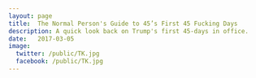 ```yaml
---
layout: page
title:  The Normal Person's Guide to 45’s First 45 Fucking Days
description: A quick look back on Trump's first 45-days in office.
date:   2017-03-05
image:
  twitter: /public/TK.jpg
  facebook: /public/TK.jpg
---
```


